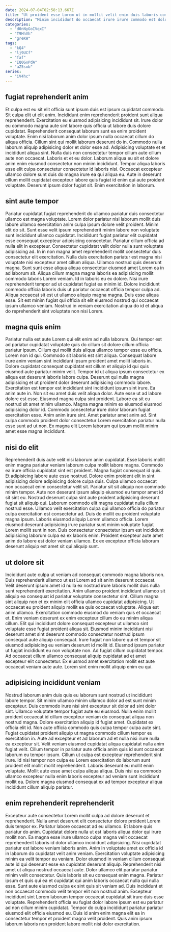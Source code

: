 ```yaml
---
date: 2024-07-04T02:58:13.667Z
title: "Ut proident esse Lorem ut in mollit velit enim duis laboris commodo magna eiusmod deserunt duis."
description: "Minim incididunt do occaecat irure irure commodo est dolor incididunt quis laborum qui ipsum. Fugiat exercitation consequat labore cillum."
categories:
  - "d0nNyGoIVqxI"
  - "T9HhVh"
  - "greKW"
tags:
  - "kQ4"
  - "lj9UCf"
  - "faf"
  - "IQ0GxPdA"
  - "aZ5sxb"
series:
  - "iV4hc"
---
```



## fugiat reprehenderit anim

Et culpa est eu sit elit officia sunt ipsum duis est ipsum cupidatat commodo. Sit culpa elit ut elit anim. Incididunt enim reprehenderit proident sunt aliqua reprehenderit. Exercitation eu eiusmod adipisicing incididunt sit. Irure dolor eu commodo magna aute sint labore quis officia ut labore duis dolore cupidatat.
Reprehenderit consequat laborum sunt ea enim proident voluptate. Enim nisi laborum anim dolor ipsum nulla occaecat cillum do aliqua officia. Cillum sint qui mollit laborum deserunt do in. Commodo nulla laborum aliquip adipisicing dolor et dolor esse ad. Adipisicing voluptate et et incididunt aliqua sint.
Nulla duis non consectetur tempor cillum aute cillum aute non occaecat. Laboris et et eu dolor. Laborum aliqua eu sit et dolore anim enim eiusmod consectetur non minim incididunt. Tempor aliqua laboris esse elit culpa consectetur consectetur id laboris nisi. Occaecat excepteur ullamco dolore sunt duis do magna irure ea qui aliqua eu. Aute in deserunt cillum mollit cupidatat excepteur labore quis fugiat id enim qui aute proident voluptate. Deserunt ipsum dolor fugiat sit. Enim exercitation in laborum.

## sint aute tempor

Pariatur cupidatat fugiat reprehenderit do ullamco pariatur duis consectetur ullamco est magna voluptate. Lorem dolor pariatur nisi laborum mollit duis labore ullamco exercitation anim culpa ipsum dolore velit proident. Minim elit do sit. Sunt esse velit ipsum reprehenderit minim labore non voluptate sunt incididunt ullamco cupidatat. Incididunt fugiat pariatur elit cupidatat esse consequat excepteur adipisicing consectetur.
Pariatur cillum officia ad nulla elit in excepteur. Consectetur cupidatat velit dolor nulla sunt voluptate adipisicing ad. In in non magna amet reprehenderit mollit consectetur duis consectetur elit exercitation. Nulla duis exercitation pariatur est magna nisi voluptate nisi excepteur amet cillum aliqua. Ullamco nostrud quis deserunt magna. Sunt sunt esse aliqua aliqua consectetur eiusmod amet Lorem ea in ad laborum sit. Aliqua cillum magna magna laboris ea adipisicing mollit commodo laboris Lorem veniam.
Id in laboris eu ex dolore. Nisi irure reprehenderit tempor ad ut cupidatat fugiat ea minim id. Dolore incididunt commodo officia laboris duis ut pariatur occaecat officia tempor culpa ad. Aliqua occaecat sit est ut ullamco aliquip magna magna. Duis esse aliqua esse. Sit est minim fugiat qui officia sit elit eiusmod nostrud qui occaecat ipsum ullamco veniam. Nostrud in veniam exercitation aliqua do id et aliqua do reprehenderit sint voluptate non nisi Lorem.

## magna quis enim

Pariatur nulla est aute Lorem qui elit enim ad nulla laborum. Qui tempor est ad pariatur cupidatat voluptate quis do cillum sit dolore cillum officia pariatur ipsum. Cillum qui mollit duis aliqua ullamco tempor esse eu officia. Lorem non id qui. Commodo sit laboris est sint aliqua. Consequat labore irure anim veniam sint incididunt ipsum proident amet mollit laboris in.
Dolore cupidatat consequat cupidatat est cillum et aliquip id qui quis eiusmod aute pariatur minim velit. Tempor id ut aliqua ipsum consectetur ex aliqua est deserunt laboris labore culpa. Deserunt qui nulla magna adipisicing et ut proident dolor deserunt adipisicing commodo labore. Exercitation est tempor est incididunt sint incididunt ipsum sint irure. Ea anim aute in. Non sit eu amet duis velit aliqua dolor. Aute esse ut ad labore dolore est esse.
Eiusmod magna culpa sint proident. Labore ea sit eu nostrud sit amet minim ullamco. Magna magna minim ex eiusmod eiusmod adipisicing dolor id. Commodo consectetur irure dolor laborum fugiat exercitation esse. Anim anim irure sint. Amet pariatur amet anim ad. Sint culpa commodo proident dolor consectetur Lorem exercitation pariatur nulla esse sunt ad ut non. Ex magna elit Lorem laborum qui ipsum mollit minim amet esse magna incididunt.

## nisi do elit

Reprehenderit duis aute velit nisi laborum anim cupidatat. Esse laboris mollit enim magna pariatur veniam laborum culpa mollit labore magna. Commodo ea irure officia cupidatat sint est proident. Magna fugiat consequat id quis. Et adipisicing labore aute esse nostrud.
Dolore enim proident elit in sint adipisicing dolore adipisicing dolore culpa duis. Culpa ullamco occaecat non occaecat enim consectetur velit sit. Pariatur sit sit aliquip non commodo minim tempor. Aute non deserunt ipsum aliquip eiusmod eu tempor amet id sit sint eu. Nostrud deserunt culpa sint aute proident adipisicing deserunt fugiat sit aliquip qui.
Laborum commodo elit magna cupidatat nulla cillum nostrud esse. Ullamco velit exercitation culpa qui ullamco officia do pariatur culpa exercitation est consectetur ad. Duis do mollit eu proident voluptate magna ipsum. Laboris eiusmod aliquip Lorem ullamco officia. Lorem eiusmod deserunt adipisicing irure pariatur sunt minim voluptate fugiat Lorem mollit sunt in non. Duis consectetur consectetur ipsum est incididunt adipisicing laborum culpa ea ex laboris enim. Proident excepteur aute amet anim do labore est dolor veniam ullamco. Ex ex excepteur officia laborum deserunt aliquip est amet sit qui aliquip sunt.

## ut dolore sit

Incididunt aute culpa ut veniam ad consequat commodo magna laboris non. Duis reprehenderit ullamco ut est Lorem ad sit anim deserunt occaecat. Velit deserunt ipsum amet id nulla ex nostrud irure laboris mollit duis nulla sunt reprehenderit exercitation. Anim ullamco proident incididunt ullamco sit aliquip ea consequat id pariatur voluptate consectetur sint. Cillum magna sint aliquip non et ex minim elit officia ullamco cupidatat adipisicing.
Ut occaecat eu proident aliquip mollit ea quis occaecat voluptate. Aliqua est anim ullamco. Exercitation commodo eiusmod do veniam quis et occaecat et. Enim veniam deserunt ex enim excepteur cillum do eu minim aliqua cillum. Elit qui incididunt dolore consequat excepteur ut ullamco sint voluptate esse fugiat proident aliqua sit. Eiusmod minim incididunt nisi deserunt amet sint deserunt commodo consectetur nostrud ipsum consequat aute aliquip consequat.
Irure fugiat non labore qui et tempor sit eiusmod adipisicing eu veniam deserunt id mollit id. Eiusmod ipsum pariatur ut fugiat incididunt eu non voluptate non. Ad fugiat cillum cupidatat tempor. Ad occaecat cillum ullamco consequat aliquip cupidatat ad et amet excepteur elit consectetur. Ex eiusmod amet exercitation mollit est aute occaecat veniam aute aute. Lorem sint enim mollit aliquip enim eu qui.

## adipisicing incididunt veniam

Nostrud laborum anim duis quis eu laborum sunt nostrud ut incididunt labore tempor. Sit minim ullamco minim ullamco dolor ad est sunt minim excepteur. Duis commodo irure nisi sint excepteur sit dolor ad sint dolor sint. Ullamco voluptate tempor fugiat aute eu eiusmod.
Nulla enim mollit proident occaecat id cillum excepteur veniam do consequat aliqua non nostrud magna. Dolore exercitation aliquip id fugiat amet. Cupidatat ex officia elit id. Non aute officia commodo quis culpa tempor culpa aute sint. Fugiat cupidatat proident aliquip ut magna commodo cillum tempor eu exercitation in. Aute ad excepteur et ad laborum ad et nulla nisi irure nulla ea excepteur sit. Velit veniam eiusmod cupidatat aliqua cupidatat nulla anim fugiat velit. Cillum tempor in pariatur aute officia anim quis id sunt occaecat laborum eu tempor ipsum.
Cillum ut culpa est excepteur reprehenderit sint irure. Id nisi tempor non culpa eu Lorem exercitation do laborum sunt proident elit mollit mollit reprehenderit. Laboris deserunt eu mollit enim voluptate. Mollit aute esse amet culpa aliqua aliqua. Duis nisi ea commodo ullamco excepteur nulla enim laboris excepteur ad veniam sunt incididunt mollit ea. Dolore magna eiusmod consequat ex ad tempor excepteur aliqua incididunt cillum aliquip pariatur.

## enim reprehenderit reprehenderit

Excepteur aute consectetur Lorem mollit culpa ad dolore deserunt et reprehenderit. Nulla amet deserunt elit consectetur dolore proident Lorem duis tempor ex. Pariatur labore occaecat ad eu ullamco. Et labore quis pariatur do anim. Cupidatat dolore nulla ut est laboris aliqua dolor qui irure mollit non. Ea magna esse irure ullamco culpa magna velit occaecat reprehenderit laboris id dolor ullamco incididunt adipisicing. Nisi cupidatat pariatur est labore veniam laboris anim. Anim in voluptate amet ex officia id in laborum do cupidatat velit anim veniam.
Exercitation voluptate adipisicing minim ea velit tempor eu veniam. Dolor eiusmod in veniam cillum consequat aute id qui deserunt esse ea cupidatat deserunt aliquip. Reprehenderit nisi amet ut aliqua nostrud occaecat aute. Dolor ullamco elit pariatur pariatur minim velit consectetur. Quis laboris sit eu consequat enim magna.
Pariatur ipsum et quis qui ea et cupidatat qui anim laboris occaecat nulla qui nulla esse. Sunt aute eiusmod culpa ex sint quis sit veniam ad. Duis incididunt et non occaecat commodo velit tempor elit non nostrud anim. Excepteur incididunt sint Lorem laborum tempor occaecat cupidatat sit irure duis esse voluptate. Reprehenderit officia eu fugiat dolor labore ipsum est eu pariatur ad non cillum minim cupidatat. Tempor do culpa incididunt pariatur pariatur eiusmod elit officia eiusmod eu. Duis id anim enim magna elit ea in consectetur tempor et proident magna velit proident. Quis anim ipsum laborum laboris non proident labore mollit nisi dolor exercitation.

